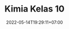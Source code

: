 ---
title: "Kimia Kelas 10"
date: 2022-05-14T19:29:11+07:00
draft: false
type: docs
weight: 10
categories:
    - kimia
    - kelas 10
---